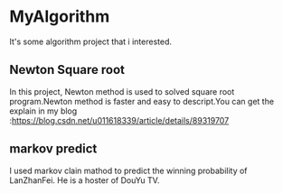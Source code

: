 # MyAlgorithm
It's some algorithm project that i interested.

## Newton Square root
In this project, Newton method is used to solved square root program.Newton method is faster and easy to descript.You can get the explain in my blog :https://blog.csdn.net/u011618339/article/details/89319707

## markov predict
I used markov clain mathod to predict the winning probability of LanZhanFei. He is a hoster of DouYu TV.

